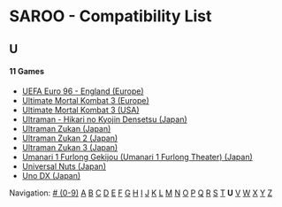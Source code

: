 # SAROO - Compatibility List

## U

#### 11 Games

- [UEFA Euro 96 - England (Europe)](../../../Regions/Retails/Europe/MK-81180/01/README.md)
- [Ultimate Mortal Kombat 3 (Europe)](../../../Regions/Retails/Europe/T-25403H/01/README.md)
- [Ultimate Mortal Kombat 3 (USA)](../../../Regions/Retails/USA/T-9701H/01/README.md)
- [Ultraman - Hikari no Kyojin Densetsu (Japan)](../../../Regions/Retails/Japan/T-13308G/01/README.md)
- [Ultraman Zukan (Japan)](../../../Regions/Retails/Japan/T-25501G/01/README.md)
- [Ultraman Zukan 2 (Japan)](../../../Regions/Retails/Japan/T-25502G/01/README.md)
- [Ultraman Zukan 3 (Japan)](../../../Regions/Retails/Japan/T-25505G/01/README.md)
- [Umanari 1 Furlong Gekijou (Umanari 1 Furlong Theater) (Japan)](../../../Regions/Retails/Japan/T-35001G/01/README.md)
- [Universal Nuts (Japan)](../../../Regions/Retails/Japan/T-36202G/01/README.md)
- [Uno DX (Japan)](../../../Regions/Retails/Japan/T-26414G/01/README.md)

Navigation:
[# (0-9)](./09.md) [A](./A.md) [B](./B.md) [C](./C.md) [D](./D.md) [E](./E.md) [F](./F.md) [G](./G.md) [H](./H.md) [I](./I.md) [J](./J.md) [K](./K.md) [L](./L.md) [M](./M.md) [N](./N.md) [O](./O.md) [P](./P.md) [Q](./Q.md) [R](./R.md) [S](./S.md) [T](./T.md) **U** [V](./V.md) [W](./W.md) [X](./X.md) [Y](./Y.md) [Z](./Z.md)
